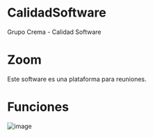 # CalidadSoftware
Grupo Crema - Calidad Software

# Zoom
Este software es una plataforma para reuniones.

# Funciones
![image](https://user-images.githubusercontent.com/45674268/137570463-2e2c1f99-f615-4f2e-a432-c0e8069b4db4.png)

